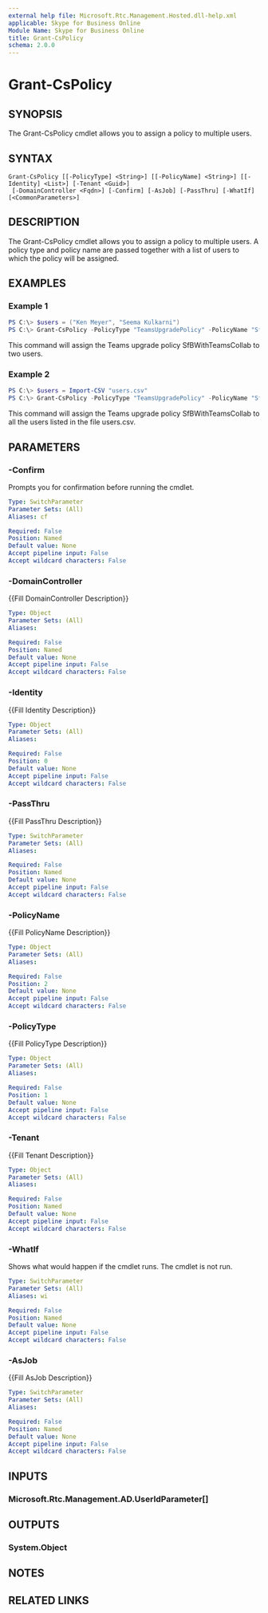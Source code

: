 ```yaml
---
external help file: Microsoft.Rtc.Management.Hosted.dll-help.xml
applicable: Skype for Business Online
Module Name: Skype for Business Online
title: Grant-CsPolicy
schema: 2.0.0
---
```


# Grant-CsPolicy

## SYNOPSIS
The Grant-CsPolicy cmdlet allows you to assign a policy to multiple users.

## SYNTAX

```
Grant-CsPolicy [[-PolicyType] <String>] [[-PolicyName] <String>] [[-Identity] <List>] [-Tenant <Guid>]
 [-DomainController <Fqdn>] [-Confirm] [-AsJob] [-PassThru] [-WhatIf] [<CommonParameters>]
```

## DESCRIPTION
The Grant-CsPolicy cmdlet allows you to assign a policy to multiple users.  A policy type and policy name are passed together with a list of users to which the policy will be assigned.

## EXAMPLES

### Example 1
```powershell
PS C:\> $users = ("Ken Meyer", "Seema Kulkarni")
PS C:\> Grant-CsPolicy -PolicyType "TeamsUpgradePolicy" -PolicyName "SfBWithTeamsCollab" -Identity $users
```

This command will assign the Teams upgrade policy SfBWithTeamsCollab to two users.

### Example 2
```powershell
PS C:\> $users = Import-CSV "users.csv"
PS C:\> Grant-CsPolicy -PolicyType "TeamsUpgradePolicy" -PolicyName "SfBWithTeamsCollab" -Identity $users
```

This command will assign the Teams upgrade policy SfBWithTeamsCollab to all the users listed in the file users.csv.



## PARAMETERS

### -Confirm
Prompts you for confirmation before running the cmdlet.

```yaml
Type: SwitchParameter
Parameter Sets: (All)
Aliases: cf

Required: False
Position: Named
Default value: None
Accept pipeline input: False
Accept wildcard characters: False
```

### -DomainController
{{Fill DomainController Description}}

```yaml
Type: Object
Parameter Sets: (All)
Aliases:

Required: False
Position: Named
Default value: None
Accept pipeline input: False
Accept wildcard characters: False
```

### -Identity
{{Fill Identity Description}}

```yaml
Type: Object
Parameter Sets: (All)
Aliases:

Required: False
Position: 0
Default value: None
Accept pipeline input: False
Accept wildcard characters: False
```

### -PassThru
{{Fill PassThru Description}}

```yaml
Type: SwitchParameter
Parameter Sets: (All)
Aliases:

Required: False
Position: Named
Default value: None
Accept pipeline input: False
Accept wildcard characters: False
```

### -PolicyName
{{Fill PolicyName Description}}

```yaml
Type: Object
Parameter Sets: (All)
Aliases:

Required: False
Position: 2
Default value: None
Accept pipeline input: False
Accept wildcard characters: False
```

### -PolicyType
{{Fill PolicyType Description}}

```yaml
Type: Object
Parameter Sets: (All)
Aliases:

Required: False
Position: 1
Default value: None
Accept pipeline input: False
Accept wildcard characters: False
```

### -Tenant
{{Fill Tenant Description}}

```yaml
Type: Object
Parameter Sets: (All)
Aliases:

Required: False
Position: Named
Default value: None
Accept pipeline input: False
Accept wildcard characters: False
```

### -WhatIf
Shows what would happen if the cmdlet runs.
The cmdlet is not run.

```yaml
Type: SwitchParameter
Parameter Sets: (All)
Aliases: wi

Required: False
Position: Named
Default value: None
Accept pipeline input: False
Accept wildcard characters: False
```

### -AsJob
{{Fill AsJob Description}}

```yaml
Type: SwitchParameter
Parameter Sets: (All)
Aliases:

Required: False
Position: Named
Default value: None
Accept pipeline input: False
Accept wildcard characters: False
```

## INPUTS

### Microsoft.Rtc.Management.AD.UserIdParameter[]


## OUTPUTS

### System.Object

## NOTES

## RELATED LINKS
